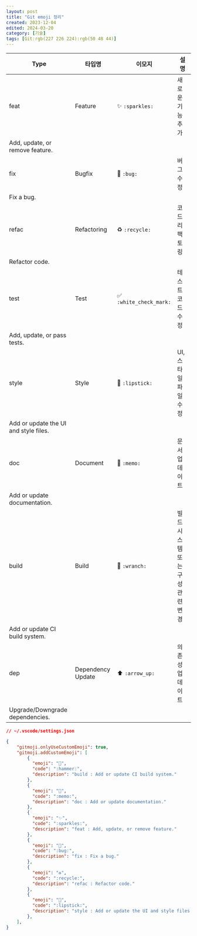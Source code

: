 ```yaml
---
layout: post
title: "Git emoji 정리"
created: 2023-12-04
edited: 2024-03-20
category: [기술]
tags: [Git:rgb(227 226 224):rgb(50 48 44)]
---
```



| Type  | 타입명               | 이모지                     | 설명                                                  |
| ----- | ----------------- | ----------------------- | --------------------------------------------------- |
| feat  | Feature           | ✨ `:sparkles:`          | 새로운 기능 추가
Add, update, or remove feature.           |
| fix   | Bugfix            | 🐛 `:bug:`              | 버그 수정
Fix a bug.                                    |
| refac | Refactoring       | ♻️ `:recycle:`          | 코드 리팩토링
Refactor code.                              |
| test  | Test              | ✅ `:white_check_mark:`  | 테스트 코드 수정
Add, update, or pass tests.               |
| style | Style             | 💄 `:lipstick:`         | UI, 스타일 파일 수정
Add or update the UI and style files. |
| doc   | Document          | 📝 `:memo:`             | 문서 업데이트
Add or update documentation.                |
| build | Build             | 🔨 `:wranch:`           | 빌드 시스템 또는 구성 관련 변경
Add or update CI build system.   |
| dep   | Dependency Update | ⬆️ `:arrow_up:`         | 의존성 업데이트
Upgrade/Downgrade dependencies.            |


```json
// ~/.vscode/settings.json

{
	"gitmoji.onlyUseCustomEmoji": true,
	"gitmoji.addCustomEmoji": [
	    {
	      "emoji": "🔨",
	      "code": ":hammer:",
	      "description": "build : Add or update CI build system."
	    },
	    {
	      "emoji": "📝",
	      "code": ":memo:",
	      "description": "doc : Add or update documentation."
	    },
	    {
	      "emoji": "✨",
	      "code": ":sparkles:",
	      "description": "feat : Add, update, or remove feature."
	    },
	    {
	      "emoji": "🐛",
	      "code": ":bug:",
	      "description": "fix : Fix a bug."
	    },
	    {
	      "emoji": "♻️",
	      "code": ":recycle:",
	      "description": "refac : Refactor code."
	    },
	    {
	      "emoji": "💄",
	      "code": ":lipstick:",
	      "description": "style : Add or update the UI and style files."
	    },
	],
}
```

